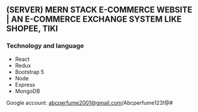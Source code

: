 ## (SERVER) MERN STACK E-COMMERCE WEBSITE | AN E-COMMERCE EXCHANGE SYSTEM LIKE SHOPEE, TIKI

### Technology and language

- React
- Redux
- Bootstrap 5
- Node
- Express
- MongoDB

Google account: abcperfume2001@gmail.com/Abcperfume123!@#
